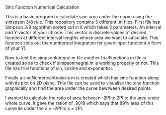 Sinc Function Numerical Calculation 

This is a basic program to calculate sinc area under the curve using the simspson 3/8 rule.
This repository contains 3 different .m files.
First file has Simpson 3/8 algorithm sorted out in it which takes 2 parameters. An interval and Y vector of your chioce. This vector is discrete values of desired fucntion at different interval lengths whose area we want to calculate. 
This function spits out the numberical integration for given input function(in form of your Y). 

Now to test the simpsonIntegral.m file another trialFunctions.m file is created so as to check if simpsonInegral.m is working properly or not.
This file has trial functions of sin, cosine and exponential.

Finally a sincNumericalAnalysis.m is created which has sinc function along with its plot on 2D plane. This file can be used to visualise the sinc function graphically and find the area under the curve bewtween desired points.

I wanted to calculate the ratio of area between -2PI to 2PI to the area under whole curve. It gave the ration of .9018 which says that 89% area of this curve lie under the x = -2PI to x = 2PI.


